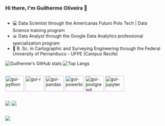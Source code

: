 ### Hi there, I'm Guilherme Oliveira 👋
##
- 💻 Data Scientist through the Americanas Futuro Polo Tech | Data Science training program
- 📊 Data Analyst through the Google Data Analytics professional specialization program
- 📡 B. Sc. in Cartographic and Surveying Engineering through the Federal University of Pernambuco - UFPE (Campus Recife)

![Guilherme's GitHub stats](https://github-readme-stats.vercel.app/api?username=Gui-lherme-Oliv&hide=contribs&show_icons=true&theme=dark)
![Top Langs](https://github-readme-stats.vercel.app/api/top-langs/?username=Gui-lherme-Oliv&layout=compact&theme=dark)

<div style="display: inline_block"><br>
  <img align="center" alt="gui-python" height="50" width="60" src="https://cdn.jsdelivr.net/gh/devicons/devicon/icons/python/python-original.svg">
  <img align="center" alt="gui-r" height="50" width="60" src="https://cdn.jsdelivr.net/gh/devicons/devicon/icons/r/r-original.svg">
  <img align="center" alt="gui-pandas" height="50" width="60" src="https://cdn.jsdelivr.net/gh/devicons/devicon/icons/pandas/pandas-original-wordmark.svg">
  <img align="center" alt="gui-powerbi" height="50" width="60" src="https://upload.wikimedia.org/wikipedia/commons/thumb/c/cf/New_Power_BI_Logo.svg/2048px-New_Power_BI_Logo.svg.png">
  <img align="center" alt="gui-postgresql" height="50" width="60" src="https://cdn.jsdelivr.net/gh/devicons/devicon/icons/postgresql/postgresql-original-wordmark.svg">
  <img align="center" alt="gui-jupyter" height="50" width="60" src="https://cdn.jsdelivr.net/gh/devicons/devicon/icons/jupyter/jupyter-original-wordmark.svg">
</div>

##
<div>
  <a href = "mailto:guigag3@gmail.com"><img src="https://img.shields.io/badge/Gmail-D14836?style=for-the-badge&logo=gmail&logoColor=white" target="_blank"></a> 
  <a href ="https://www.linkedin.com/in/guilherme-oliveira-da-rocha-cunha/"><img src="https://img.shields.io/badge/LinkedIn-0077B5?style=for-the-badge&logo=linkedin&logoColor=white" target="_blank"></a>
</div>

##
![](https://komarev.com/ghpvc/?username=Gui-lherme-Oliv&color=blue&style=flat)
